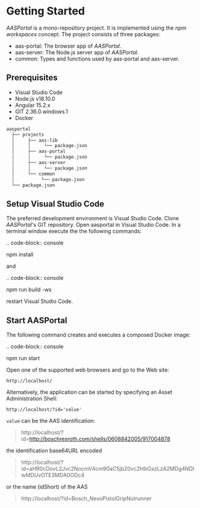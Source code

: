 # Getting Started
*AASPortal* is a mono-repository project. It is implemented using the *npm workspaces* concept. The project consists of three packages:
- aas-portal: The browser app of *AASPortal*.
- aas-server: The Node.js server app of *AASPortal*.
- common: Types and functions used by aas-portal and aas-server.

## Prerequisites
- Visual Studio Code
- Node.js v18.10.0
- Angular 15.2.x
- GIT 2.36.0.windows.1
- Docker

```txt
aasportal
  ├── projects
  │     ├── aas-lib
  │     │     └── package.json
  │     ├── aas-portal
  │     │     └── package.json
  │     ├── aas-server
  │     │     └── package.json
  │     └── common
  │          └── package.json
  └── package.json

```

Setup Visual Studio Code
------------------------
The preferred development environment is Visual Studio Code.
Clone *AASPortal*'s GIT repository. Open aasportal in Visual Studio Code. In a terminal window execute the the following commands:

.. code-block:: console
   
   npm install

and

.. code-block:: console

   npm run build -ws

restart Visual Studio Code.

Start AASPortal
---------------
The following command creates and executes a composed Docker image:

.. code-block:: console
   
   npm run start

Open one of the supported web browsers and go to the Web site:

    http://localhost/

Alternatively, the application can be started by specifying an Asset Administration Shell:

    http://localhost/?id='value'

`value` can be the AAS identification:

> http://localhost/?id=http://boschrexroth.com/shells/0608842005/917004878

the identification base64URL encoded

> http://localhost/?id=aHR0cDovL2Jvc2NocmV4cm90aC5jb20vc2hlbGxzLzA2MDg4NDIwMDUvOTE3MDA0ODc4

or the name (idShort) of the AAS

> http://localhost/?id=Bosch_NexoPistolGripNutrunner
